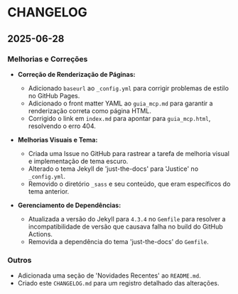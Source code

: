 # CHANGELOG

## 2025-06-28

### Melhorias e Correções

- **Correção de Renderização de Páginas:**
  - Adicionado `baseurl` ao `_config.yml` para corrigir problemas de estilo no GitHub Pages.
  - Adicionado o front matter YAML ao `guia_mcp.md` para garantir a renderização correta como página HTML.
  - Corrigido o link em `index.md` para apontar para `guia_mcp.html`, resolvendo o erro 404.

- **Melhorias Visuais e Tema:**
  - Criada uma Issue no GitHub para rastrear a tarefa de melhoria visual e implementação de tema escuro.
  - Alterado o tema Jekyll de 'just-the-docs' para 'Justice' no `_config.yml`.
  - Removido o diretório `_sass` e seu conteúdo, que eram específicos do tema anterior.

- **Gerenciamento de Dependências:**
  - Atualizada a versão do Jekyll para `4.3.4` no `Gemfile` para resolver a incompatibilidade de versão que causava falha no build do GitHub Actions.
  - Removida a dependência do tema 'just-the-docs' do `Gemfile`.

### Outros

- Adicionada uma seção de 'Novidades Recentes' ao `README.md`.
- Criado este `CHANGELOG.md` para um registro detalhado das alterações.